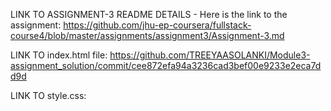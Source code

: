 LINK TO ASSIGNMENT-3 README DETAILS - 
Here is the link to the assignment: 
https://github.com/jhu-ep-coursera/fullstack-course4/blob/master/assignments/assignment3/Assignment-3.md

LINK TO index.html file:
https://github.com/TREEYAASOLANKI/Module3-assignment_solution/commit/cee872efa94a3236cad3bef00e9233e2eca7dd9d

LINK TO style.css:

